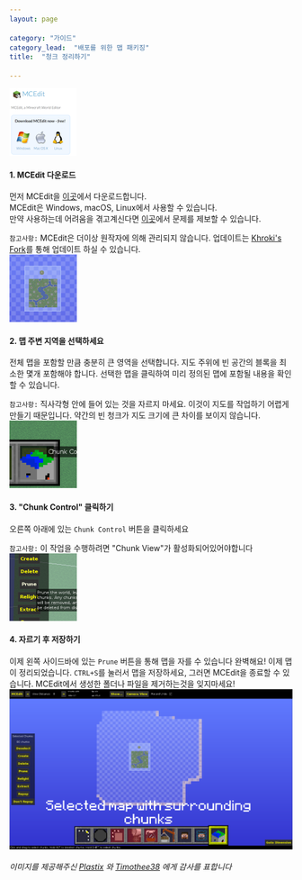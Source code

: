 ```yaml
---
layout: page

category: "가이드"
category_lead:  "배포를 위한 맵 패키징"
title:  "청크 정리하기"

---
```


<div class='media'>
  <a class='pull-left' href='http://mcedit.net' target='_blank'>
    <img class='media-object' data-toggle='tooltip' height='120px' src='/img/mcedit/download.png' title='Click to download' width='120px'>
  </a>
  <div class='media-body'>
    <h4 class='media-heading'>1. MCEdit 다운로드</h4>
    먼저 MCEdit을
    <a href='http://mcedit.net' target='_blank'>이곳</a>에서 다운로드합니다.
    <br/>
    MCEdit은 Windows, macOS, Linux에서 사용할 수 있습니다.
    <br/>
    만약 사용하는데 어려움을 겪고계신다면
    <a href='https://github.com/mcedit/mcedit/wiki/Reporting-Issues' target='_blank'>이곳</a>에서 문제를 제보할 수 있습니다.
    <p></p>
    <code>참고사항:</code>
    MCEdit은 더이상 원작자에 의해 관리되지 않습니다. 업데이트는
    <a href='https://github.com/Khroki/MCEdit-Unified/' target='_blank'>Khroki's Fork</a>를 통해 업데이트 하실 수 있습니다.
  </div>
</div>
<div class='media'>
  <a class='pull-left' data-target='#chunkpreview' data-toggle='modal'>
    <img class='media-object' data-toggle='tooltip' height='120px' src='/img/mcedit/chunks_preview.png' title='Click to enlarge' width='120px'>
  </a>
  <div class='media-body'>
    <h4 class='media-heading'>2. 맵 주변 지역을 선택하세요</h4>
    전체 맵을 포함할 만큼 충분히 큰 영역을 선택합니다.
    지도 주위에 빈 공간의 블록을 최소한 몇개 포함해야 합니다.
    선택한 맵을 클릭하여 미리 정의된 맵에 포함될 내용을 확인할 수 있습니다.
    <p></p>
    <code>참고사항:</code>
    직사각형 안에 들어 있는 것을 자르지 마세요.
    이것이 지도를 작업하기 어렵게 만들기 때문입니다.
    약간의 빈 청크가 지도 크기에 큰 차이를 보이지 않습니다.

  </div>
</div>
<div class='media'>
  <a class='pull-left'>
    <img class='media-object' height='120px' src='/img/mcedit/chunk_control.png' width='120px'>
  </a>
  <div class='media-body'>
    <h4 class='media-heading'>3. "Chunk Control" 클릭하기</h4>
    오른쪽 아래에 있는
    <code>Chunk Control</code>
    버튼을 클릭하세요
    <p></p>
    <code>참고사항:</code>
    이 작업을 수행하려면 "Chunk View"가 활성화되어있어야합니다
  </div>
</div>
<div class='media'>
  <a class='pull-left'>
    <img class='media-object' height='120px' src='/img/mcedit/prune.png' width='120px'>
  </a>
  <div class='media-body'>
    <h4 class='media-heading'>4. 자르기 후 저장하기</h4>
    이제 왼쪽 사이드바에 있는
    <code>Prune</code>
    버튼을 통해 맵을 자를 수 있습니다
    완벽해요! 이제 맵이 정리되었습니다.
    <code>CTRL+S</code>를 눌러서 맵을 저장하세요,
    그러면 MCEdit을 종료할 수 있습니다. MCEdit에서 생성한 폴더나 파일을 제거하는것을 잊지마세요!
  </div>
</div>
<div aria-hidden='true' aria-labelledby='chunkpreviewlabel' class='modal fade' id='chunkpreview' role='dialog' tabindex='-1'>
  <div class='modal-dialog'>
    <div class='modal-content'>
      <div class='modal-body'>
        <img class='img-responsive' src='/img/mcedit/chunks.png'>
      </div>
    </div>
  </div>
</div>
<br/>
<i>
  이미지를 제공해주신
  <a href='https://oc.tc/Plastix' target='_blank'>Plastix</a>
  와
  <a href='https://oc.tc/Timothee38' target='_blank'>Timothee38</a>
  에게 감사를 표합니다
</i>
